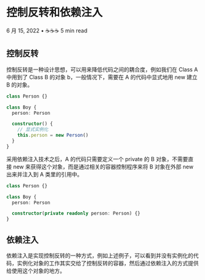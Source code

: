 # 控制反转和依赖注入

6 月 15, 2022 • ☕️☕️☕️ 5 min read

## 控制反转

控制反转是一种设计思想，可以用来降低代码之间的耦合度，例如我们在 Class A 中用到了 Class B 的对象 b，一般情况下，需要在 A 的代码中显式地用 new 建立 B 的对象。

```ts
class Person {}

class Boy {
  person: Person

  constructor() {
    // 显式实例化
    this.person = new Person()
  }
}
```

采用依赖注入技术之后，A 的代码只需要定义一个 private 的 B 对象，不需要直接 new 来获得这个对象，而是通过相关的容器控制程序来将 B 对象在外部 new 出来并注入到 A 类里的引用中。

```ts
class Person {}

class Boy {
  person: Person

  constructor(private readonly person: Person) {}
}
```

## 依赖注入

依赖注入是实现控制反转的一种方式，例如上述例子，可以看到并没有实例化的代码，实例化对象的工作其实交给了控制反转的容器，然后通过依赖注入的方式提供给使用这个对象的地方。
